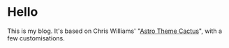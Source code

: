 # Hello

This is my blog. It's based on Chris Williams' "[Astro Theme Cactus](https://github.com/chrismwilliams/astro-theme-cactus)", with a few customisations.
